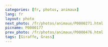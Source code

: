 ```yaml
---
categories: [fr, photos, animaux]
lang: fr
layout: photo
next_photo: /fr/photos/animaux/P0000271.html
picname: P0000177
prev_photo: /fr/photos/animaux/P0000476.html
tags: [Giraffe, Grass]
---
```

